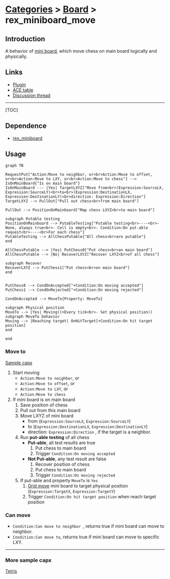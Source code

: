# [Categories](categories.index.html) > [Board](board.index.html) > rex_miniboard_move

## Introduction

A behavior of [mini board](rex_miniboard.html), which move chess on main board logically and physically.

## Links

- [Plugin](https://dl.dropboxusercontent.com/u/5779181/C2Repo/Zip/behaviors/rex_miniboard_rotate.7z)
- [ACE table](https://rexrainbow.github.io/C2RexDoc/c2rexpluginsACE/behavior_rex_miniboard_rotate.html)
- [Discussion thread](https://www.scirra.com/forum/plugin-mini-board_t116865)


----

[TOC]

## Dependence

- [rex_miniboard](rex_miniboard.html)

## Usage

```mermaid
graph TB

RequestPut["Action:Move to neighbor, or<br>Action:Move to offset, or<br>Action:Move to LXY, or<br>Action:Move to chess"] --> IsOnMainBoard{"Is on main board"}
IsOnMainBoard --- |Yes| TargetLXYZ["Move from<br>(Expression:SourceLX, Expression:SourceLY)<br>to<br>(Expression:DestinationLX, Expression:DestinationLY)<br>direction: Expression:Direction"]
TargetLXYZ --> PullOut["Pull out chess<br>from main board"]

PullOut --> PositionOnMainboard["Map chess LXYZ<br>to main board"]

subgraph Putable testing
PositionOnMainboard --> PutableTesting["Putable testing<br>----<br>- None, always true<br>- Cell is empty<br>- Condition:On put-able request<br>----<br>For each chess"]
PutableTesting --> AllChessPutable{"All chess<br>are putable"}
end

AllChessPutable --> |Yes| PutChess0["Put chess<br>on main board"]
AllChessPutable --> |No| RecoverLXYZ["Recover LXYZ<br>of all chess"]

subgraph Recover
RecoverLXYZ --> PutChess1["Put chess<br>on main board"]
end


PutChess0 --> CondOnAccepted["+Condition:On moving accepted"]
PutChess1 --> CondOnRejected["+Condition:On moving rejected"]

CondOnAccepted --> MoveTo{Property: MoveTo}

subgraph Physical position
MoveTo --> |Yes| Moving((+Every tick<br>- Set physical position))
subgraph MoveTo behavior
Moving --> |Reaching target| OnHitTarget[+Condition:On hit target position]
end

end
```

### Move to

[Sample capx](https://onedrive.live.com/redir?resid=7497FD5EC94476E!998&authkey=!AErrbfT9kwIDR90&ithint=file%2ccapx)

1. Start moving
   - `Action:Move to neighbor`, or
   - `Action:Move to offset`, or 
   - `Action:Move to LXY`, or 
   - `Action:Move to chess`
2. If mini board is on main board
   1. Save position of chess
   2. Pull out from this main board
   3. Move LXYZ of mini board
      - from (`Expression:SourceLX`, `Expression:SourceLY`) 
      - to (`Expression:DestinationLX`, `Expression:DestinationLY`) 
      - direction: `Expression:Direction` , if the target is a neighbor. 
   4. Run **put-able testing** of all chess
      - **Put-able**, all test results are true
        1. Put chess to main board
        2. Trigger `Condition:On moving accepted`
      - **Not Put-able**, any test result are false
        1. Recover position of chess
        2. Put chess to main board
        3. Trigger `Condition:On moving rejected`
   5. If put-able and property `MoveTo` is `Yes`
      1. [Grid move](rex_grid_move.html) mini board to target physical position (`Expression:TargetX`, `Expression:TargetY`)
      2. Trigger `Condition:On hit target position` when reach target position

### Can move

- `Condition:Can move to neighbor `, returns true if mini board can move to neighbor.
- `Condition:Can move to`, returns true if mini board can move to specific LXY.

----

### More sample capx

[Tetris](https://onedrive.live.com/redir?resid=7497FD5EC94476E!1001&authkey=!AHIF5LinGc3mLCw&ithint=file%2ccapx)